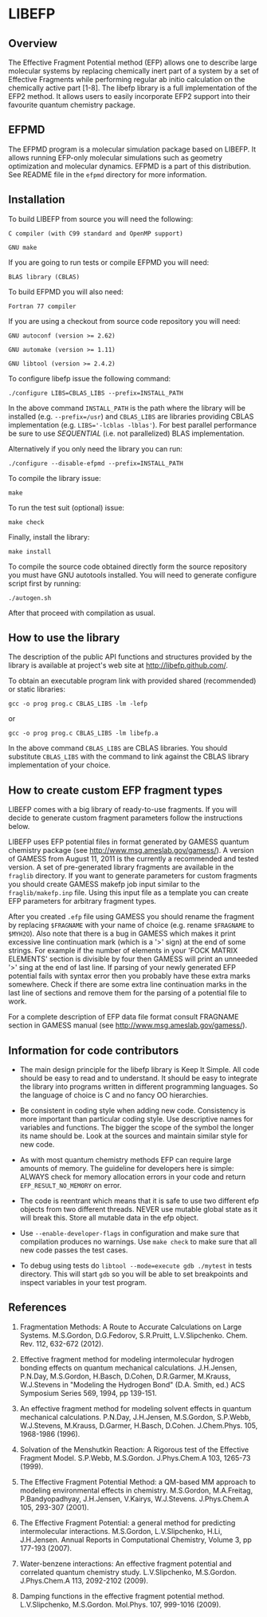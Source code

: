 # LIBEFP

## Overview

The Effective Fragment Potential method (EFP) allows one to describe large
molecular systems by replacing chemically inert part of a system by a set of
Effective Fragments while performing regular ab initio calculation on the
chemically active part [1-8]. The libefp library is a full implementation of
the EFP2 method. It allows users to easily incorporate EFP2 support into their
favourite quantum chemistry package.


## EFPMD

The EFPMD program is a molecular simulation package based on LIBEFP. It allows
running EFP-only molecular simulations such as geometry optimization and
molecular dynamics. EFPMD is a part of this distribution. See README file in
the `efpmd` directory for more information.


## Installation

To build LIBEFP from source you will need the following:

	C compiler (with C99 standard and OpenMP support)

	GNU make

If you are going to run tests or compile EFPMD you will need:

	BLAS library (CBLAS)

To build EFPMD you will also need:

	Fortran 77 compiler

If you are using a checkout from source code repository you will need:

	GNU autoconf (version >= 2.62)

	GNU automake (version >= 1.11)

	GNU libtool (version >= 2.4.2)


To configure libefp issue the following command:

	./configure LIBS=CBLAS_LIBS --prefix=INSTALL_PATH

In the above command `INSTALL_PATH` is the path where the library will be
installed (e.g. `--prefix=/usr`) and `CBLAS_LIBS` are libraries providing CBLAS
implementation (e.g. `LIBS='-lcblas -lblas'`). For best parallel performance be
sure to use _SEQUENTIAL_ (i.e. not parallelized) BLAS implementation.

Alternatively if you only need the library you can run:

	./configure --disable-efpmd --prefix=INSTALL_PATH

To compile the library issue:

	make

To run the test suit (optional) issue:

	make check

Finally, install the library:

	make install


To compile the source code obtained directly form the source repository you
must have GNU autotools installed. You will need to generate configure script
first by running:

	./autogen.sh

After that proceed with compilation as usual.


## How to use the library

The description of the public API functions and structures provided by the
library is available at project's web site at http://libefp.github.com/.

To obtain an executable program link with provided shared (recommended) or
static libraries:

	gcc -o prog prog.c CBLAS_LIBS -lm -lefp

or

	gcc -o prog prog.c CBLAS_LIBS -lm libefp.a

In the above command `CBLAS_LIBS` are CBLAS libraries. You should substitute
`CBLAS_LIBS` with the command to link against the CBLAS library implementation
of your choice.


## How to create custom EFP fragment types

LIBEFP comes with a big library of ready-to-use fragments. If you will decide
to generate custom fragment parameters follow the instructions below.

LIBEFP uses EFP potential files in format generated by GAMESS quantum
chemistry package (see http://www.msg.ameslab.gov/gamess/). A version of GAMESS
from August 11, 2011 is the currently a recommended and tested version. A set
of pre-generated library fragments are available in the `fraglib` directory. If
you want to generate parameters for custom fragments you should create GAMESS
makefp job input similar to the `fraglib/makefp.inp` file. Using this input
file as a template you can create EFP parameters for arbitrary fragment types.

After you created `.efp` file using GAMESS you should rename the fragment by
replacing `$FRAGNAME` with your name of choice (e.g. rename `$FRAGNAME` to
`$MYH2O`). Also note that there is a bug in GAMESS which makes it print
excessive line continuation mark (which is a '>' sign) at the end of some
strings. For example if the number of elements in your 'FOCK MATRIX ELEMENTS'
section is divisible by four then GAMESS will print an unneeded '>' sing at the
end of last line. If parsing of your newly generated EFP potential fails with
syntax error then you probably have these extra marks somewhere. Check if
there are some extra line continuation marks in the last line of sections and
remove them for the parsing of a potential file to work.

For a complete description of EFP data file format consult FRAGNAME section in
GAMESS manual (see http://www.msg.ameslab.gov/gamess/).


## Information for code contributors

- The main design principle for the libefp library is Keep It Simple. All
  code should be easy to read and to understand. It should be easy to
  integrate the library into programs written in different programming
  languages. So the language of choice is C and no fancy OO hierarchies.

- Be consistent in coding style when adding new code. Consistency is more
  important than particular coding style. Use descriptive names for variables
  and functions. The bigger the scope of the symbol the longer its name should
  be. Look at the sources and maintain similar style for new code.

- As with most quantum chemistry methods EFP can require large amounts of
  memory. The guideline for developers here is simple: ALWAYS check for memory
  allocation errors in your code and return `EFP_RESULT_NO_MEMORY` on error.

- The code is reentrant which means that it is safe to use two different efp
  objects from two different threads. NEVER use mutable global state as it
  will break this. Store all mutable data in the efp object.

- Use `--enable-developer-flags` in configuration and make sure that
  compilation produces no warnings. Use `make check` to make sure that all new
  code passes the test cases.

- To debug using tests do `libtool --mode=execute gdb ./mytest` in tests
  directory. This will start `gdb` so you will be able to set breakpoints and
  inspect variables in your test program.


## References

1. Fragmentation Methods: A Route to Accurate Calculations on Large Systems.
   M.S.Gordon, D.G.Fedorov, S.R.Pruitt, L.V.Slipchenko. Chem. Rev. 112, 632-672
   (2012).

2. Effective fragment method for modeling intermolecular hydrogen bonding
   effects on quantum mechanical calculations. J.H.Jensen, P.N.Day, M.S.Gordon,
   H.Basch, D.Cohen, D.R.Garmer, M.Krauss, W.J.Stevens in "Modeling the
   Hydrogen Bond" (D.A. Smith, ed.) ACS Symposium Series 569, 1994, pp
   139-151.

3. An effective fragment method for modeling solvent effects in quantum
   mechanical calculations. P.N.Day, J.H.Jensen, M.S.Gordon, S.P.Webb,
   W.J.Stevens, M.Krauss, D.Garmer, H.Basch, D.Cohen. J.Chem.Phys. 105,
   1968-1986 (1996).

4. Solvation of the Menshutkin Reaction: A Rigorous test of the Effective
   Fragment Model. S.P.Webb, M.S.Gordon. J.Phys.Chem.A 103, 1265-73 (1999).

5. The Effective Fragment Potential Method: a QM-based MM approach to modeling
   environmental effects in chemistry. M.S.Gordon, M.A.Freitag,
   P.Bandyopadhyay, J.H.Jensen, V.Kairys, W.J.Stevens. J.Phys.Chem.A 105,
   293-307 (2001).

6. The Effective Fragment Potential: a general method for predicting
   intermolecular interactions. M.S.Gordon, L.V.Slipchenko, H.Li, J.H.Jensen.
   Annual Reports in Computational Chemistry, Volume 3, pp 177-193 (2007).

7. Water-benzene interactions: An effective fragment potential and correlated
   quantum chemistry study. L.V.Slipchenko, M.S.Gordon. J.Phys.Chem.A 113,
   2092-2102 (2009).

8. Damping functions in the effective fragment potential method. L.V.Slipchenko,
   M.S.Gordon. Mol.Phys. 107, 999-1016 (2009).
